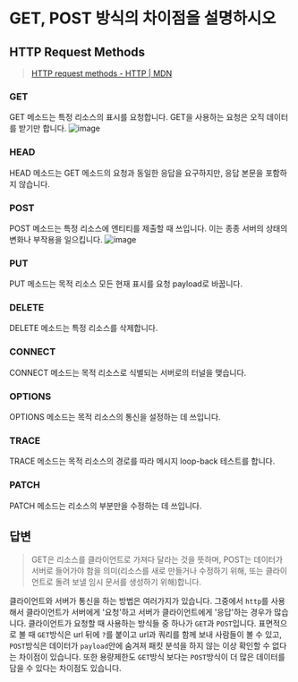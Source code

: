 # GET, POST 방식의 차이점을 설명하시오

## HTTP Request Methods
> [HTTP request methods - HTTP \| MDN](https://developer.mozilla.org/ko/docs/Web/HTTP/Methods)

### GET
GET 메소드는 특정 리소스의 표시를 요청합니다. GET을 사용하는 요청은 오직 데이터를 받기만 합니다.
![image](https://user-images.githubusercontent.com/42646264/64108879-0cdd8a00-cdb9-11e9-82de-e38dd41a5a25.png)


### HEAD
HEAD 메소드는 GET 메소드의 요청과 동일한 응답을 요구하지만, 응답 본문을 포함하지 않습니다.


### POST
POST 메소드는 특정 리소스에 엔티티를 제출할 때 쓰입니다. 이는 종종 서버의 상태의 변화나 부작용을 일으킵니다.
![image](https://user-images.githubusercontent.com/42646264/64108913-1ff05a00-cdb9-11e9-9ad1-39a4f5f09131.png)


### PUT
PUT 메소드는 목적 리소스 모든 현재 표시를 요청 payload로 바꿉니다.

### DELETE
DELETE 메소드는 특정 리소스를 삭제합니다.

### CONNECT
CONNECT 메소드는 목적 리소스로 식별되는 서버로의 터널을 맺습니다.

### OPTIONS
OPTIONS 메소드는 목적 리소스의 통신을 설정하는 데 쓰입니다.

### TRACE
TRACE 메소드는 목적 리소스의 경로를 따라 메시지 loop-back 테스트를 합니다.

### PATCH
PATCH 메소드는 리소스의 부분만을 수정하는 데 쓰입니다.

## 답변
> GET은 리소스를 클라이언트로 가져다 달라는 것을 뜻하며, POST는 데이터가 서버로 들어가야 함을 의미(리소스를 새로 만들거나 수정하기 위해, 또는 클라이언트로 돌려 보낼 임시 문서를 생성하기 위해)합니다.

클라이언트와 서버가 통신을 하는 방법은 여러가지가 있습니다. 그중에서 `http`를 사용해서 클라이언트가 서버에게 '요청'하고 서버가 클라이언트에게 '응답'하는 경우가 많습니다. 클라이언트가 요청할 때 사용하는 방식들 중 하나가 `GET`과 `POST`입니다.
표면적으로 볼 때 `GET`방식은 url 뒤에 `?`를 붙이고 url과 쿼리를 함께 보내 사람들이 볼 수 있고, `POST`방식은 데이터가 `payload`안에 숨겨져 패킷 분석을 하지 않는 이상 확인할 수 없다는 차이점이 있습니다.
또한 용량제한도 `GET`방식 보다는 `POST`방식이 더 많은 데이터를 담을 수 있다는 차이점도 있습니다.
